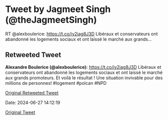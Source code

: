 # Tweet by Jagmeet Singh (@theJagmeetSingh)

RT @alexboulerice: https://t.co/iy2iag8J3D Libéraux et conservateurs ont abandonné les logements sociaux et ont laissé le marché aux grands…

## Retweeted Tweet

**Alexandre Boulerice (@alexboulerice):** https://t.co/iy2iag8J3D Libéraux et conservateurs ont abandonné les logements sociaux et ont laissé le marché aux grands promoteurs. Et voilà le résultat ! Une situation invivable pour des millions de personnes! #logement #polcan #NPD

[Original Retweeted Tweet](https://x.com/alexboulerice/status/1806319784092385508)

Date: 2024-06-27 14:12:19

[Original Tweet](https://x.com/theJagmeetSingh/status/1806329717210964225)
